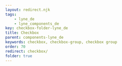 ```yaml
---
layout: redirect.njk
tags: 
    - lyne_de
    - lyne_components_de
key: checkbox-folder-lyne_de
title: Checkbox
parent: components-lyne_de
keywords: checkbox, checkbox-group, checkbox group
order: 70
redirect: checkbox/
folder: true
---
```

